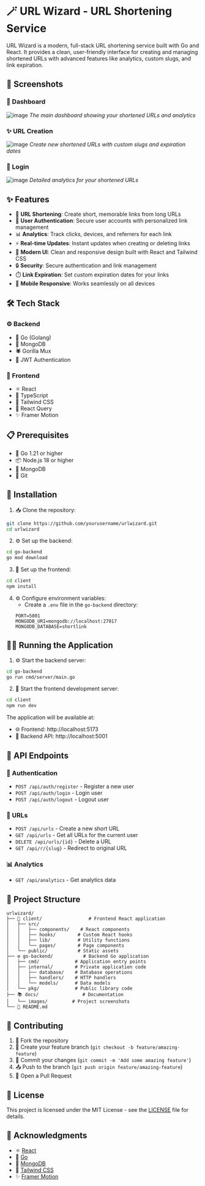 # 🪄 URL Wizard - URL Shortening Service

URL Wizard is a modern, full-stack URL shortening service built with Go and React. It provides a clean, user-friendly interface for creating and managing shortened URLs with advanced features like analytics, custom slugs, and link expiration.

## 📸 Screenshots

### 🎯 Dashboard
![image](https://github.com/user-attachments/assets/c4602e90-5675-47a4-b43a-45df6b872cba)
*The main dashboard showing your shortened URLs and analytics*

### ✨ URL Creation
![image](https://github.com/user-attachments/assets/69680b8a-48b4-46ce-a59c-c1bdd5cfeaa8)
*Create new shortened URLs with custom slugs and expiration dates*

### 👤 Login
![image](https://github.com/user-attachments/assets/46fc904e-494b-4b5b-8577-80fcf0278cfb)
*Detailed analytics for your shortened URLs*

## ✨ Features

- 🔗 **URL Shortening**: Create short, memorable links from long URLs
- 👤 **User Authentication**: Secure user accounts with personalized link management
- 📊 **Analytics**: Track clicks, devices, and referrers for each link
- ⚡ **Real-time Updates**: Instant updates when creating or deleting links
- 🎨 **Modern UI**: Clean and responsive design built with React and Tailwind CSS
- 🔒 **Security**: Secure authentication and link management
- ⏱️ **Link Expiration**: Set custom expiration dates for your links
- 📱 **Mobile Responsive**: Works seamlessly on all devices

## 🛠️ Tech Stack

### ⚙️ Backend
- 🦫 Go (Golang)
- 🍃 MongoDB
- 🕷️ Gorilla Mux
- 🔐 JWT Authentication

### 🎨 Frontend
- ⚛️ React
- 📘 TypeScript
- 🎨 Tailwind CSS
- 🔄 React Query
- ✨ Framer Motion

## 📋 Prerequisites

- 🦫 Go 1.21 or higher
- 📦 Node.js 18 or higher
- 🍃 MongoDB
- 🔧 Git

## 🚀 Installation

1. 📥 Clone the repository:
```bash
git clone https://github.com/yourusername/urlwizard.git
cd urlwizard
```

2. ⚙️ Set up the backend:
```bash
cd go-backend
go mod download
```

3. 🎨 Set up the frontend:
```bash
cd client
npm install
```

4. ⚙️ Configure environment variables:
   - Create a `.env` file in the `go-backend` directory:
   ```
   PORT=5001
   MONGODB_URI=mongodb://localhost:27017
   MONGODB_DATABASE=shortlink
   ```

## 🏃‍♂️ Running the Application

1. ⚙️ Start the backend server:
```bash
cd go-backend
go run cmd/server/main.go
```

2. 🎨 Start the frontend development server:
```bash
cd client
npm run dev
```

The application will be available at:
- 🌐 Frontend: http://localhost:5173
- 🔌 Backend API: http://localhost:5001

## 🔌 API Endpoints

### 🔐 Authentication
- `POST /api/auth/register` - Register a new user
- `POST /api/auth/login` - Login user
- `POST /api/auth/logout` - Logout user

### 🔗 URLs
- `POST /api/urls` - Create a new short URL
- `GET /api/urls` - Get all URLs for the current user
- `DELETE /api/urls/{id}` - Delete a URL
- `GET /api/r/{slug}` - Redirect to original URL

### 📊 Analytics
- `GET /api/analytics` - Get analytics data

## 📁 Project Structure

```
urlwizard/
├── 🎨 client/                 # Frontend React application
│   ├── src/
│   │   ├── components/    # React components
│   │   ├── hooks/        # Custom React hooks
│   │   ├── lib/          # Utility functions
│   │   └── pages/        # Page components
│   └── public/           # Static assets
├── ⚙️ go-backend/           # Backend Go application
│   ├── cmd/             # Application entry points
│   ├── internal/        # Private application code
│   │   ├── database/    # Database operations
│   │   ├── handlers/    # HTTP handlers
│   │   └── models/      # Data models
│   └── pkg/             # Public library code
├── 📚 docs/                # Documentation
│   └── images/         # Project screenshots
└── 📄 README.md
```

## 🤝 Contributing

1. 🍴 Fork the repository
2. 🌿 Create your feature branch (`git checkout -b feature/amazing-feature`)
3. 💾 Commit your changes (`git commit -m 'Add some amazing feature'`)
4. 📤 Push to the branch (`git push origin feature/amazing-feature`)
5. 🔄 Open a Pull Request

## 📄 License

This project is licensed under the MIT License - see the [LICENSE](LICENSE) file for details.

## 🙏 Acknowledgments

- ⚛️ [React](https://reactjs.org/)
- 🦫 [Go](https://golang.org/)
- 🍃 [MongoDB](https://www.mongodb.com/)
- 🎨 [Tailwind CSS](https://tailwindcss.com/)
- ✨ [Framer Motion](https://www.framer.com/motion/) 
